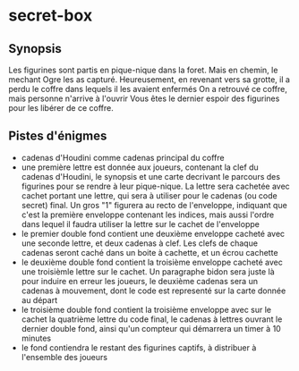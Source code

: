 # secret-box

## Synopsis

Les figurines sont partis en pique-nique dans la foret. Mais en chemin, le mechant Ogre les as capturé.
Heureusement, en revenant vers sa grotte, il a perdu le coffre dans lequels il les avaient enfermés
On a retrouvé ce coffre, mais personne n'arrive à l'ouvrir
Vous êtes le dernier espoir des figurines pour les libérer de ce coffre.

## Pistes d'énigmes

- cadenas d'Houdini comme cadenas principal du coffre
- une première lettre est donnée aux joueurs, contenant la clef du cadenas d'Houdini, le synopsis et une carte decrivant le parcours des figurines pour se rendre à leur pique-nique. La lettre sera cachetée avec cachet portant une lettre, qui sera à utiliser pour le cadenas (ou code secret) final. Un gros "1" figurera au recto de l'enveloppe, indiquant que c'est la première enveloppe contenant les indices, mais aussi l'ordre dans lequel il faudra utiliser la lettre sur le cachet de l'enveloppe
- le premier double fond contient une deuxième enveloppe cacheté avec une seconde lettre, et deux cadenas à clef. Les clefs de chaque cadenas seront caché dans un boite à cachette, et un écrou cachette
- le deuxième double fond contient la troisième enveloppe cacheté avec une troisièmle lettre sur le cachet. Un paragraphe bidon sera juste là pour induire en erreur les joueurs, le deuxième cadenas sera un cadenas à mouvement, dont le code est representé sur la carte donnée au départ
- le troisième double fond contient la troisième enveloppe avec sur le cachet la quatrième lettre du code final, le cadenas à lettres ouvrant le dernier double fond, ainsi qu'un compteur qui démarrera un timer à 10 minutes
- le fond contiendra le restant des figurines captifs, à distribuer à l'ensemble des joueurs

